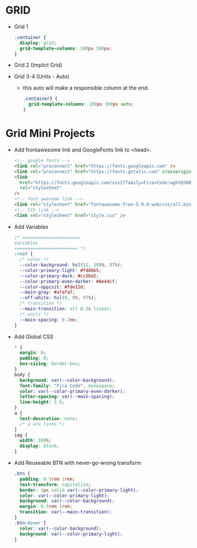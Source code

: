 # GRID

- Grid 1

  ```css
  .container {
    display: grid;
    grid-template-columns: 200px 300px;
  }
  ```

- Grid 2 (Implict Grid)

- Grid 3-4 (Units - Auto)

  - this auto will make a responsible column at the end.

    ```css
    .container3 {
      grid-template-columns: 200px 300px auto;
    }
    ```

# Grid Mini Projects

- Add frontawesome link and GoogleFonts link to \<head>.

  ```html
  <!-- google fonts -->
  <link rel="preconnect" href="https://fonts.googleapis.com" />
  <link rel="preconnect" href="https://fonts.gstatic.com" crossorigin />
  <link
    href="https://fonts.googleapis.com/css2?family=Fira+Code:wght@300;400&display=swap"
    rel="stylesheet"
  />
  <!-- font awesome link -->
  <link rel="stylesheet" href="fontawesome-free-5.9.0-web/css/all.min.css" />
  <!-- CSS link -->
  <link rel="stylesheet" href="style.css" />
  ```

- Add Variables

  ```css
  /* ======================
  Variables 
  ======================== */
  :root {
    /* color */
    --color-background: hsl(12, 100%, 97%);
    --color-primary-light: #f486b5;
    --color-primary-dark: #cc5bd2;
    --color-primary-even-darker: #8e44cf;
    --color-oppisit: #fde12d;
    --main-gray: #afafaf;
    --off-white: hsl(0, 0%, 97%);
    /* transition */
    --main-transition: all 0.3s linear;
    /* units */
    --main-spacing: 0.2em;
  }
  ```

- Add Global CSS

  ```css
  * {
    margin: 0;
    padding: 0;
    box-sizing: border-box;
  }
  body {
    background: var(--color-background);
    font-family: "Fira Code", monospace;
    color: var(--color-primary-even-darker);
    letter-spacing: var(--main-spacing);
    line-height: 1.5;
  }
  a {
    text-decoration: none;
    /* a are links */
  }
  img {
    width: 100%;
    display: block;
  }
  ```

- Add Reuseable BTN with never-go-wrong transform

  ```css
  .btn {
    padding: 0.5rem 1rem;
    text-transform: capitalize;
    border: 3px solid var(--color-primary-light);
    color: var(--color-primary-light);
    background: var(--color-background);
    margin: 0.5rem 1rem;
    transition: var(--main-transition);
  }
  .btn:hover {
    color: var(--color-background);
    background: var(--color-primary-light);
  }
  ```
